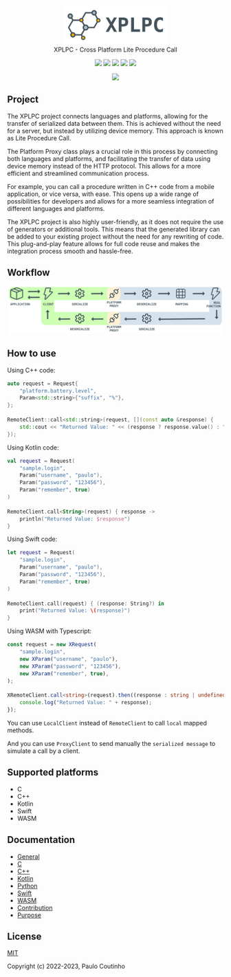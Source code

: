 <p align="center">
    <a href="https://github.com/xplpc/xplpc" target="_blank" rel="noopener noreferrer">
        <img width="250" src="extras/images/logo.png" alt="XPLPC Logo">
    </a>
    <br>    
    XPLPC - Cross Platform Lite Procedure Call
    <br>
</p>

<p align="center">
    <a href="https://github.com/xplpc/xplpc/actions/workflows/c.yml"><img src="https://github.com/xplpc/xplpc/actions/workflows/c.yml/badge.svg"></a>
    <a href="https://github.com/xplpc/xplpc/actions/workflows/cxx.yml"><img src="https://github.com/xplpc/xplpc/actions/workflows/cxx.yml/badge.svg"></a>
    <a href="https://github.com/xplpc/xplpc/actions/workflows/kotlin.yml"><img src="https://github.com/xplpc/xplpc/actions/workflows/kotlin.yml/badge.svg"></a>
    <a href="https://github.com/xplpc/xplpc/actions/workflows/swift.yml"><img src="https://github.com/xplpc/xplpc/actions/workflows/swift.yml/badge.svg"></a>
    <a href="https://github.com/xplpc/xplpc/actions/workflows/wasm.yml"><img src="https://github.com/xplpc/xplpc/actions/workflows/wasm.yml/badge.svg"></a>
</p>

<p align="center">
    <a href="https://www.codacy.com/gh/xplpc/xplpc/dashboard?utm_source=github.com&amp;utm_medium=referral&amp;utm_content=xplpc/xplpc&amp;utm_campaign=Badge_Grade"><img src="https://app.codacy.com/project/badge/Grade/aaff32bd69594525a289545c56324801"></a>
</p>

## Project

The XPLPC project connects languages and platforms, allowing for the transfer of serialized data between them. This is achieved without the need for a server, but instead by utilizing device memory. This approach is known as Lite Procedure Call.

The Platform Proxy class plays a crucial role in this process by connecting both languages and platforms, and facilitating the transfer of data using device memory instead of the HTTP protocol. This allows for a more efficient and streamlined communication process.

For example, you can call a procedure written in C++ code from a mobile application, or vice versa, with ease. This opens up a wide range of possibilities for developers and allows for a more seamless integration of different languages and platforms.

The XPLPC project is also highly user-friendly, as it does not require the use of generators or additional tools. This means that the generated library can be added to your existing project without the need for any rewriting of code. This plug-and-play feature allows for full code reuse and makes the integration process smooth and hassle-free.

## Workflow

<p align="center">
    <a href="https://github.com/xplpc/xplpc" target="_blank" rel="noopener noreferrer">
        <img src="extras/images/how-it-works.png" alt="XPLPC How It Works">
    </a>
</p>

## How to use

Using C++ code:

```cpp
auto request = Request{
    "platform.battery.level",
    Param<std::string>{"suffix", "%"},
};

RemoteClient::call<std::string>(request, [](const auto &response) {
    std::cout << "Returned Value: " << (response ? response.value() : "Empty") << std::endl;
});
```

Using Kotlin code:

```kotlin
val request = Request(
    "sample.login",
    Param("username", "paulo"),
    Param("password", "123456"),
    Param("remember", true)
)

RemoteClient.call<String>(request) { response ->
    println("Returned Value: $response")    
}
```

Using Swift code:

```swift
let request = Request(
    "sample.login",
    Param("username", "paulo"),
    Param("password", "123456"),
    Param("remember", true)
)

RemoteClient.call(request) { (response: String?) in
    print("Returned Value: \(response)")
}
```

Using WASM with Typescript:

```typescript
const request = new XRequest(
    "sample.login",
    new XParam("username", "paulo"),
    new XParam("password", "123456"),
    new XParam("remember", true),
);

XRemoteClient.call<string>(request).then((response : string | undefined) => {
    console.log("Returned Value: " + response);
});
```

You can use `LocalClient` instead of `RemoteClient` to call `local` mapped methods.

And you can use `ProxyClient` to send manually the `serialized message` to simulate a call by a client.

## Supported platforms

*   C
*   C++
*   Kotlin
*   Swift
*   WASM

## Documentation

*   [General](docs/general.md)
*   [C](docs/c.md)
*   [C++](docs/cxx.md)
*   [Kotlin](docs/kotlin.md)
*   [Python](docs/python.md)
*   [Swift](docs/swift.md)
*   [WASM](docs/wasm.md)
*   [Contribution](docs/contribution.md)
*   [Purpose](docs/purpose.md)

## License

[MIT](http://opensource.org/licenses/MIT)

Copyright (c) 2022-2023, Paulo Coutinho
